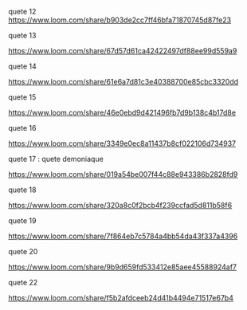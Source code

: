 quete 12
https://www.loom.com/share/b903de2cc7ff46bfa71870745d87fe23

quete 13 

https://www.loom.com/share/67d57d61ca42422497df88ee99d559a9

quete 14 

https://www.loom.com/share/61e6a7d81c3e40388700e85cbc3320dd

quete 15

https://www.loom.com/share/46e0ebd9d421496fb7d9b138c4b17d8e

quete 16

https://www.loom.com/share/3349e0ec8a11437b8cf022106d734937

quete 17 : quete demoniaque

https://www.loom.com/share/019a54be007f44c88e943386b2828fd9

quete 18

https://www.loom.com/share/320a8c0f2bcb4f239ccfad5d811b58f6

quete 19

https://www.loom.com/share/7f864eb7c5784a4bb54da43f337a4396

quete 20

https://www.loom.com/share/9b9d659fd533412e85aee45588924af7

quete 22

https://www.loom.com/share/f5b2afdceeb24d41b4494e71517e67b4

